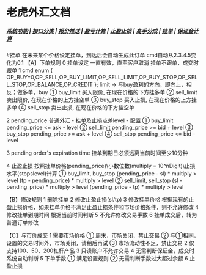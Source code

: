 # 老虎外汇文档

##### [系统功能](/) |  [接口分类](/api/category.html) | [报价推送](/quote.html) | [盈亏计算](/formula.html) | [止盈止损](/level.html) | [高手分成](/bouns.html) | [挂单](/pending.html) | [保证金计算](/ouccupy_asset.html)

#挂单 
在未来某个价格设定挂单，到达后会自动生成此订单 
cmd自动从2.3.4.5变化为0.1 
【A】下单规则 
0 挂单设定 
一直有效，直至客户取消 
挂单不跟单，成交时跟单 
1 cmd 
enum { OP_BUY=0,OP_SELL,OP_BUY_LIMIT,OP_SELL_LIMIT,OP_BUY_STOP,OP_SELL_STOP,OP_BALANCE,OP_CREDIT }; 
limit → 与buy盈利的方向，即向上，相反；做多单，buy 
① buy_limit 
买入限价, 在现在价格的下方挂多单 
② sell_limit 
卖出限价, 在现在价格的上方挂空单 
③ buy_stop 
买入止损, 在现在价格的上方挂多单 
④ sell_stop 
卖出止损, 在现在价格的下方挂空单

2 pending_price 
普通外汇 - 挂单及止损点差level - 配置 
① buy_limit 
pending_price <= ask - level 
② sell_limit 
pending_price >= bid + level 
③ buy_stop 
pending_price >= ask + level 
④ sell_stop 
pending_price <= bid - level

3 pending order's expiration time 
挂单到期日必须远离当前时间至少10分钟

4 止盈止损 
按照挂单价格(pending_price)\小数位数(multiply = 10^nDigit)\止损水平(stopslevel)计算 
① buy_limit, buy_stop 
(pending_price - sl) * multiply > level 
(tp - pending_price) * multiply > level 
② sell_limit, sell_stop 
(sl - pending_price) * multiply > level 
(pending_price - tp) * multiply > level

【B】修改规则 
1 删除挂单 
2 修改止盈止损(sl/tp) 
3 修改挂单价格 
根据现有的止盈止损价格，如果挂单价格不满足止盈止损条件和市场价格条件，则不允许修改 
4 修改挂单到期时间 
根据当前时间判断 
5 不允许修改交易手数 
6 挂单成交后，转为普通订单修改

【C】与市价成交 
1 需要市场价格 
① 周末，市场关闭，禁止交易 
② 与①相同，设置的交易时间外，市场关闭，请稍后再试 
③ 市场流动性不足，禁止交易 
2 仅支持100、50、200杠杆产品 
3 只读账户不允许交易 
4 无需判断保证金，成交时系统自动判断 
5 下单手数 
① 满足设置规则 
② 无需判断手数过大超过余额 
6 止盈止损